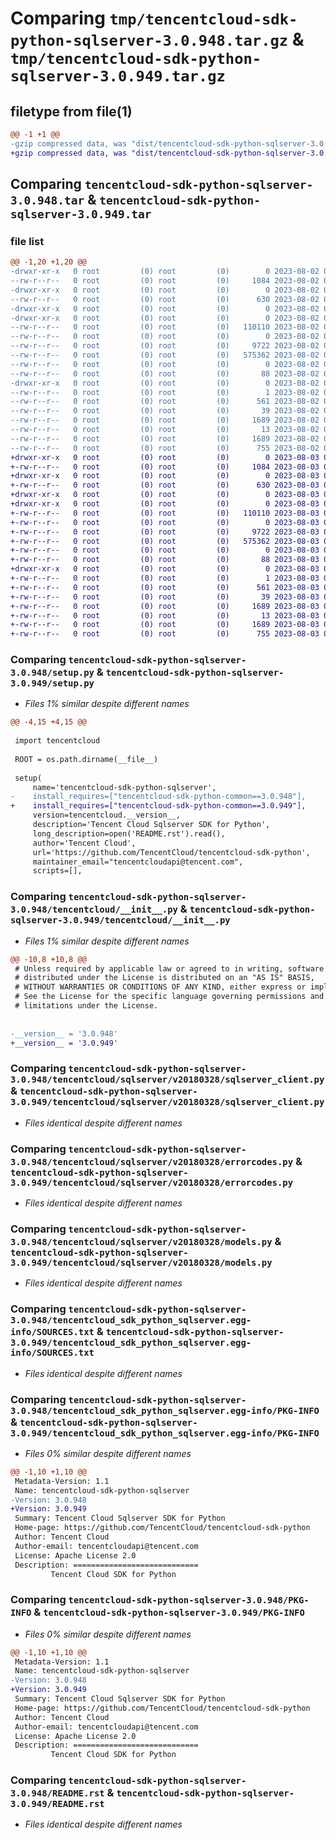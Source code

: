 # Comparing `tmp/tencentcloud-sdk-python-sqlserver-3.0.948.tar.gz` & `tmp/tencentcloud-sdk-python-sqlserver-3.0.949.tar.gz`

## filetype from file(1)

```diff
@@ -1 +1 @@
-gzip compressed data, was "dist/tencentcloud-sdk-python-sqlserver-3.0.948.tar", last modified: Wed Aug  2 00:36:42 2023, max compression
+gzip compressed data, was "dist/tencentcloud-sdk-python-sqlserver-3.0.949.tar", last modified: Thu Aug  3 00:33:47 2023, max compression
```

## Comparing `tencentcloud-sdk-python-sqlserver-3.0.948.tar` & `tencentcloud-sdk-python-sqlserver-3.0.949.tar`

### file list

```diff
@@ -1,20 +1,20 @@
-drwxr-xr-x   0 root         (0) root         (0)        0 2023-08-02 00:36:42.000000 tencentcloud-sdk-python-sqlserver-3.0.948/
--rw-r--r--   0 root         (0) root         (0)     1084 2023-08-02 00:36:42.000000 tencentcloud-sdk-python-sqlserver-3.0.948/setup.py
-drwxr-xr-x   0 root         (0) root         (0)        0 2023-08-02 00:36:42.000000 tencentcloud-sdk-python-sqlserver-3.0.948/tencentcloud/
--rw-r--r--   0 root         (0) root         (0)      630 2023-08-02 00:36:42.000000 tencentcloud-sdk-python-sqlserver-3.0.948/tencentcloud/__init__.py
-drwxr-xr-x   0 root         (0) root         (0)        0 2023-08-02 00:36:42.000000 tencentcloud-sdk-python-sqlserver-3.0.948/tencentcloud/sqlserver/
-drwxr-xr-x   0 root         (0) root         (0)        0 2023-08-02 00:36:42.000000 tencentcloud-sdk-python-sqlserver-3.0.948/tencentcloud/sqlserver/v20180328/
--rw-r--r--   0 root         (0) root         (0)   110110 2023-08-02 00:36:42.000000 tencentcloud-sdk-python-sqlserver-3.0.948/tencentcloud/sqlserver/v20180328/sqlserver_client.py
--rw-r--r--   0 root         (0) root         (0)        0 2023-08-02 00:36:42.000000 tencentcloud-sdk-python-sqlserver-3.0.948/tencentcloud/sqlserver/v20180328/__init__.py
--rw-r--r--   0 root         (0) root         (0)     9722 2023-08-02 00:36:42.000000 tencentcloud-sdk-python-sqlserver-3.0.948/tencentcloud/sqlserver/v20180328/errorcodes.py
--rw-r--r--   0 root         (0) root         (0)   575362 2023-08-02 00:36:42.000000 tencentcloud-sdk-python-sqlserver-3.0.948/tencentcloud/sqlserver/v20180328/models.py
--rw-r--r--   0 root         (0) root         (0)        0 2023-08-02 00:36:42.000000 tencentcloud-sdk-python-sqlserver-3.0.948/tencentcloud/sqlserver/__init__.py
--rw-r--r--   0 root         (0) root         (0)       88 2023-08-02 00:36:42.000000 tencentcloud-sdk-python-sqlserver-3.0.948/setup.cfg
-drwxr-xr-x   0 root         (0) root         (0)        0 2023-08-02 00:36:42.000000 tencentcloud-sdk-python-sqlserver-3.0.948/tencentcloud_sdk_python_sqlserver.egg-info/
--rw-r--r--   0 root         (0) root         (0)        1 2023-08-02 00:36:42.000000 tencentcloud-sdk-python-sqlserver-3.0.948/tencentcloud_sdk_python_sqlserver.egg-info/dependency_links.txt
--rw-r--r--   0 root         (0) root         (0)      561 2023-08-02 00:36:42.000000 tencentcloud-sdk-python-sqlserver-3.0.948/tencentcloud_sdk_python_sqlserver.egg-info/SOURCES.txt
--rw-r--r--   0 root         (0) root         (0)       39 2023-08-02 00:36:42.000000 tencentcloud-sdk-python-sqlserver-3.0.948/tencentcloud_sdk_python_sqlserver.egg-info/requires.txt
--rw-r--r--   0 root         (0) root         (0)     1689 2023-08-02 00:36:42.000000 tencentcloud-sdk-python-sqlserver-3.0.948/tencentcloud_sdk_python_sqlserver.egg-info/PKG-INFO
--rw-r--r--   0 root         (0) root         (0)       13 2023-08-02 00:36:42.000000 tencentcloud-sdk-python-sqlserver-3.0.948/tencentcloud_sdk_python_sqlserver.egg-info/top_level.txt
--rw-r--r--   0 root         (0) root         (0)     1689 2023-08-02 00:36:42.000000 tencentcloud-sdk-python-sqlserver-3.0.948/PKG-INFO
--rw-r--r--   0 root         (0) root         (0)      755 2023-08-02 00:36:42.000000 tencentcloud-sdk-python-sqlserver-3.0.948/README.rst
+drwxr-xr-x   0 root         (0) root         (0)        0 2023-08-03 00:33:47.000000 tencentcloud-sdk-python-sqlserver-3.0.949/
+-rw-r--r--   0 root         (0) root         (0)     1084 2023-08-03 00:33:47.000000 tencentcloud-sdk-python-sqlserver-3.0.949/setup.py
+drwxr-xr-x   0 root         (0) root         (0)        0 2023-08-03 00:33:47.000000 tencentcloud-sdk-python-sqlserver-3.0.949/tencentcloud/
+-rw-r--r--   0 root         (0) root         (0)      630 2023-08-03 00:33:47.000000 tencentcloud-sdk-python-sqlserver-3.0.949/tencentcloud/__init__.py
+drwxr-xr-x   0 root         (0) root         (0)        0 2023-08-03 00:33:47.000000 tencentcloud-sdk-python-sqlserver-3.0.949/tencentcloud/sqlserver/
+drwxr-xr-x   0 root         (0) root         (0)        0 2023-08-03 00:33:47.000000 tencentcloud-sdk-python-sqlserver-3.0.949/tencentcloud/sqlserver/v20180328/
+-rw-r--r--   0 root         (0) root         (0)   110110 2023-08-03 00:33:47.000000 tencentcloud-sdk-python-sqlserver-3.0.949/tencentcloud/sqlserver/v20180328/sqlserver_client.py
+-rw-r--r--   0 root         (0) root         (0)        0 2023-08-03 00:33:47.000000 tencentcloud-sdk-python-sqlserver-3.0.949/tencentcloud/sqlserver/v20180328/__init__.py
+-rw-r--r--   0 root         (0) root         (0)     9722 2023-08-03 00:33:47.000000 tencentcloud-sdk-python-sqlserver-3.0.949/tencentcloud/sqlserver/v20180328/errorcodes.py
+-rw-r--r--   0 root         (0) root         (0)   575362 2023-08-03 00:33:47.000000 tencentcloud-sdk-python-sqlserver-3.0.949/tencentcloud/sqlserver/v20180328/models.py
+-rw-r--r--   0 root         (0) root         (0)        0 2023-08-03 00:33:47.000000 tencentcloud-sdk-python-sqlserver-3.0.949/tencentcloud/sqlserver/__init__.py
+-rw-r--r--   0 root         (0) root         (0)       88 2023-08-03 00:33:47.000000 tencentcloud-sdk-python-sqlserver-3.0.949/setup.cfg
+drwxr-xr-x   0 root         (0) root         (0)        0 2023-08-03 00:33:47.000000 tencentcloud-sdk-python-sqlserver-3.0.949/tencentcloud_sdk_python_sqlserver.egg-info/
+-rw-r--r--   0 root         (0) root         (0)        1 2023-08-03 00:33:47.000000 tencentcloud-sdk-python-sqlserver-3.0.949/tencentcloud_sdk_python_sqlserver.egg-info/dependency_links.txt
+-rw-r--r--   0 root         (0) root         (0)      561 2023-08-03 00:33:47.000000 tencentcloud-sdk-python-sqlserver-3.0.949/tencentcloud_sdk_python_sqlserver.egg-info/SOURCES.txt
+-rw-r--r--   0 root         (0) root         (0)       39 2023-08-03 00:33:47.000000 tencentcloud-sdk-python-sqlserver-3.0.949/tencentcloud_sdk_python_sqlserver.egg-info/requires.txt
+-rw-r--r--   0 root         (0) root         (0)     1689 2023-08-03 00:33:47.000000 tencentcloud-sdk-python-sqlserver-3.0.949/tencentcloud_sdk_python_sqlserver.egg-info/PKG-INFO
+-rw-r--r--   0 root         (0) root         (0)       13 2023-08-03 00:33:47.000000 tencentcloud-sdk-python-sqlserver-3.0.949/tencentcloud_sdk_python_sqlserver.egg-info/top_level.txt
+-rw-r--r--   0 root         (0) root         (0)     1689 2023-08-03 00:33:47.000000 tencentcloud-sdk-python-sqlserver-3.0.949/PKG-INFO
+-rw-r--r--   0 root         (0) root         (0)      755 2023-08-03 00:33:47.000000 tencentcloud-sdk-python-sqlserver-3.0.949/README.rst
```

### Comparing `tencentcloud-sdk-python-sqlserver-3.0.948/setup.py` & `tencentcloud-sdk-python-sqlserver-3.0.949/setup.py`

 * *Files 1% similar despite different names*

```diff
@@ -4,15 +4,15 @@
 
 import tencentcloud
 
 ROOT = os.path.dirname(__file__)
 
 setup(
     name='tencentcloud-sdk-python-sqlserver',
-    install_requires=["tencentcloud-sdk-python-common==3.0.948"],
+    install_requires=["tencentcloud-sdk-python-common==3.0.949"],
     version=tencentcloud.__version__,
     description='Tencent Cloud Sqlserver SDK for Python',
     long_description=open('README.rst').read(),
     author='Tencent Cloud',
     url='https://github.com/TencentCloud/tencentcloud-sdk-python',
     maintainer_email="tencentcloudapi@tencent.com",
     scripts=[],
```

### Comparing `tencentcloud-sdk-python-sqlserver-3.0.948/tencentcloud/__init__.py` & `tencentcloud-sdk-python-sqlserver-3.0.949/tencentcloud/__init__.py`

 * *Files 1% similar despite different names*

```diff
@@ -10,8 +10,8 @@
 # Unless required by applicable law or agreed to in writing, software
 # distributed under the License is distributed on an "AS IS" BASIS,
 # WITHOUT WARRANTIES OR CONDITIONS OF ANY KIND, either express or implied.
 # See the License for the specific language governing permissions and
 # limitations under the License.
 
 
-__version__ = '3.0.948'
+__version__ = '3.0.949'
```

### Comparing `tencentcloud-sdk-python-sqlserver-3.0.948/tencentcloud/sqlserver/v20180328/sqlserver_client.py` & `tencentcloud-sdk-python-sqlserver-3.0.949/tencentcloud/sqlserver/v20180328/sqlserver_client.py`

 * *Files identical despite different names*

### Comparing `tencentcloud-sdk-python-sqlserver-3.0.948/tencentcloud/sqlserver/v20180328/errorcodes.py` & `tencentcloud-sdk-python-sqlserver-3.0.949/tencentcloud/sqlserver/v20180328/errorcodes.py`

 * *Files identical despite different names*

### Comparing `tencentcloud-sdk-python-sqlserver-3.0.948/tencentcloud/sqlserver/v20180328/models.py` & `tencentcloud-sdk-python-sqlserver-3.0.949/tencentcloud/sqlserver/v20180328/models.py`

 * *Files identical despite different names*

### Comparing `tencentcloud-sdk-python-sqlserver-3.0.948/tencentcloud_sdk_python_sqlserver.egg-info/SOURCES.txt` & `tencentcloud-sdk-python-sqlserver-3.0.949/tencentcloud_sdk_python_sqlserver.egg-info/SOURCES.txt`

 * *Files identical despite different names*

### Comparing `tencentcloud-sdk-python-sqlserver-3.0.948/tencentcloud_sdk_python_sqlserver.egg-info/PKG-INFO` & `tencentcloud-sdk-python-sqlserver-3.0.949/tencentcloud_sdk_python_sqlserver.egg-info/PKG-INFO`

 * *Files 0% similar despite different names*

```diff
@@ -1,10 +1,10 @@
 Metadata-Version: 1.1
 Name: tencentcloud-sdk-python-sqlserver
-Version: 3.0.948
+Version: 3.0.949
 Summary: Tencent Cloud Sqlserver SDK for Python
 Home-page: https://github.com/TencentCloud/tencentcloud-sdk-python
 Author: Tencent Cloud
 Author-email: tencentcloudapi@tencent.com
 License: Apache License 2.0
 Description: ============================
         Tencent Cloud SDK for Python
```

### Comparing `tencentcloud-sdk-python-sqlserver-3.0.948/PKG-INFO` & `tencentcloud-sdk-python-sqlserver-3.0.949/PKG-INFO`

 * *Files 0% similar despite different names*

```diff
@@ -1,10 +1,10 @@
 Metadata-Version: 1.1
 Name: tencentcloud-sdk-python-sqlserver
-Version: 3.0.948
+Version: 3.0.949
 Summary: Tencent Cloud Sqlserver SDK for Python
 Home-page: https://github.com/TencentCloud/tencentcloud-sdk-python
 Author: Tencent Cloud
 Author-email: tencentcloudapi@tencent.com
 License: Apache License 2.0
 Description: ============================
         Tencent Cloud SDK for Python
```

### Comparing `tencentcloud-sdk-python-sqlserver-3.0.948/README.rst` & `tencentcloud-sdk-python-sqlserver-3.0.949/README.rst`

 * *Files identical despite different names*

